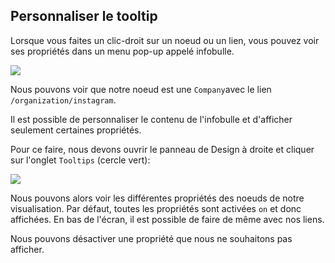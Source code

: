## Personnaliser le tooltip

Lorsque vous faites un clic-droit sur un noeud ou un lien, vous pouvez voir ses propriétés dans un menu pop-up appelé infobulle.

![](https://github.com/Linkurious/linkurious-enterprise-manual/raw/master/en/style/TooltipPix.png)

Nous pouvons voir que notre noeud est une ```Company```avec le lien  ```/organization/instagram```.

Il est possible de personnaliser le contenu de l'infobulle et d'afficher seulement certaines propriétés.

Pour ce faire, nous devons ouvrir le panneau de Design à droite et cliquer sur l'onglet ```Tooltips``` (cercle vert):

![](https://github.com/Linkurious/linkurious-enterprise-manual/raw/master/en/style/TooltipCustomize.png)

Nous pouvons alors voir les différentes propriétés des noeuds de notre visualisation. Par défaut, toutes les propriétés sont activées ```on``` et donc affichées. En bas de l'écran, il est possible de faire de même avec nos liens.

Nous pouvons désactiver une propriété que nous ne souhaitons pas afficher.


